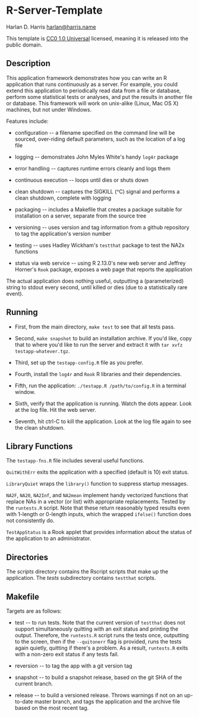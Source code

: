 R-Server-Template
=================

Harlan D. Harris
harlan@harris.name

This template is [CC0 1.0 Universal](http://creativecommons.org/publicdomain/zero/1.0/legalcode)
licensed, meaning it is released into the public domain.

## Description ##

This application framework demonstrates how you can write an R application that runs 
continuously as a server. For example, you could extend this application to periodically
read data from a file or database, perform some statistical tests or analyses, and 
put the results in another file or database. This framework will work on unix-alike 
(Linux, Mac OS X) machines, but not under Windows.

Features include:

* configuration -- a filename specified on the command line will be sourced, over-riding
default parameters, such as the location of a log file

* logging -- demonstrates John Myles White's handy `log4r` package

* error handling -- captures runtime errors cleanly and logs them

* continuous execution -- loops until dies or shuts down

* clean shutdown -- captures the SIGKILL (^C) signal and performs a clean shutdown, complete
with logging

* packaging -- includes a Makefile that creates a package suitable for installation on a server,
separate from the source tree

* versioning -- uses version and tag information from a github repository to tag the application's 
version number

* testing -- uses Hadley Wickham's `testthat` package to test the NA2x functions

* status via web service -- using R 2.13.0's new web server and Jeffrey Horner's `Rook` package, 
exposes a web page that reports the application

The actual application does nothing useful, outputting a (parameterized) string to stdout every
second, until killed or dies (due to a statistically rare event).

## Running ##

* First, from the main directory, `make test` to see that all tests pass.

* Second, `make snapshot` to build an installation archive. If you'd like, copy that to where
you'd like to run the server and extract it with `tar xvfz testapp-whatever.tgz`.

* Third, set up the `testapp-config.R` file as you prefer.

* Fourth, install the `log4r` and `Rook` R libraries and their dependencies.

* Fifth, run the application: `./testapp.R /path/to/config.R` in a terminal window.

* Sixth, verify that the application is running. Watch the dots appear. Look at the log file.
Hit the web server.

* Seventh, hit ctrl-C to kill the application. Look at the log file again to see the clean shutdown.


## Library Functions ##

The `testapp-fns.R` file includes several useful functions.

`QuitWithErr` exits the application with a specified (default is 10) exit status.

`LibraryQuiet` wraps the `library()` function to suppress startup messages.

`NA2F`, `NA20`, `NA2Inf`, and `NA2mean` implement handy vectorized functions that replace
NAs in a vector (or list) with appropriate replacements. Tested by the `runtests.R` script.
Note that these return reasonably typed results even with 1-length or 0-length inputs, which 
the wrapped `ifelse()` function does not consistently do.

`TestAppStatus` is a Rook applet that provides information about the status of the 
application to an administrator.

## Directories ##

The _scripts_ directory contains the Rscript scripts that make up the application.
The _tests_ subdirectory contains `testthat` scripts.

## Makefile ##

Targets are as follows:

* test -- to run tests. Note that the current version of `testthat` does not support 
simultaneously quitting with an exit status and printing the output. Therefore, the 
`runtests.R` script runs the tests once, outputting to the screen, then if the
`--quitonerr` flag is provided, runs the tests again quietly, quitting if there's a problem. 
As a result, `runtests.R` exits with a non-zero exit status if any tests fail.

* reversion -- to tag the app with a git version tag

* snapshot -- to build a snapshot release, based on the git SHA of the current branch.

* release -- to build a versioned release. Throws warnings if not on an up-to-date master
branch, and tags the application and the archive file based on the most recent tag.




